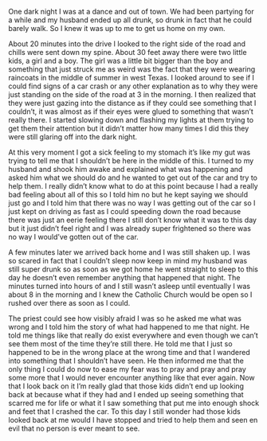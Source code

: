 One dark night I was at a dance and out of town. We had been partying for a while and my husband ended up all drunk, so drunk in fact that he could barely walk. So I knew it was up to me to get us home on my own. 

About 20 minutes into the drive I looked to the right side of the road and chills were sent down my spine. About 30 feet away there were two little kids, a girl and a boy. The girl was a little bit bigger than the boy and something that just struck me as weird was the fact that they were wearing raincoats in the middle of summer in west Texas. I looked around to see if I could find signs of a car crash or any other explanation as to why they were just standing on the side of the road at 3 in the morning. I then realized that they were just gazing into the distance as if they could see something that I couldn’t, it was almost as if their eyes were glued to something that wasn’t really there. I started slowing down and flashing my lights at them trying to get them their attention but it didn’t matter how many times I did this they were still glaring off into the dark night. 

At this very moment I got a sick feeling to my stomach it’s like my gut was trying to tell me that I shouldn’t be here in the middle of this. I turned to my husband and shook him awake and explained what was happening and asked him what we should do and he wanted to get out of the car and try to help them. I really didn’t know what to do at this point because I had a really bad feeling about all of this so I told him no but he kept saying we should just go and I told him that there was no way I was getting out of the car so I just kept on driving as fast as I could speeding down the road because there was just an eerie feeling there I still don’t know what it was to this day but it just didn’t feel right and I was already super frightened so there was no way I would’ve gotten out of the car. 

A few minutes later we arrived back home and I was still shaken up. I was so scared in fact that I couldn’t sleep now keep in mind my husband was still super drunk so as soon as we got home he went straight to sleep to this day he doesn’t even remember anything that happened that night. The minutes turned into hours of and I still wasn’t asleep until eventually I was about 8 in the morning and I knew the Catholic Church would be open so I rushed over there as soon as I could. 

The priest could see how visibly afraid I was so he asked me what was wrong and I told him the story of what had happened to me that night. He told me things like that really do exist everywhere and even though we can’t see them most of the time they’re still there. He told me that I just so happened to be in the wrong place at the wrong time and that I wandered into something that I shouldn’t have seen. He then informed me that the only thing I could do now to ease my fear was to pray and pray and pray some more that I would never encounter anything like that ever again. Now that I look back on it I’m really glad that those kids didn’t end up looking back at because what if they had and I ended up seeing something that scarred me for life or what it I saw something that put me into enough shock and feet that I crashed the car. To this day I still wonder had those kids looked back at me would I have stopped and tried to help them and seen en evil that no person is ever meant to see.